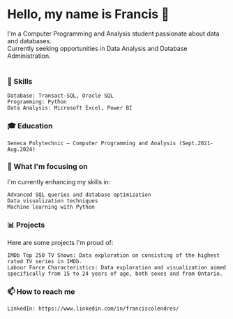 # Hello, my name is Francis 👋
I'm a Computer Programming and Analysis student passionate about data and databases. <br> Currently seeking opportunities in Data Analysis and Database Administration. <br> <br>
### 💼 Skills

    Database: Transact-SQL, Oracle SQL
    Programming: Python
    Data Analysis: Microsoft Excel, Power BI

### 🎓 Education

    Seneca Polytechnic – Computer Programming and Analysis (Sept.2021-Aug.2024)

### 🚀 What I'm focusing on <br>
I'm currently enhancing my skills in:

    Advanced SQL queries and database optimization
    Data visualization techniques
    Machine learning with Python

### 📊 Projects <br>
Here are some projects I'm proud of:

    IMDb Top 250 TV Shows: Data exploration on consisting of the highest rated TV series in IMDb.
    Labour Force Characteristics: Data exploration and visualization aimed specifically from 15 to 24 years of age, both sexes and from Ontario.

### 📫 How to reach me

    LinkedIn: https://www.linkedin.com/in/franciscolendres/
